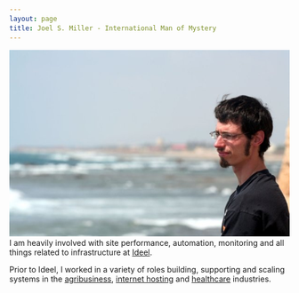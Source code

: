 ```yaml
---
layout: page
title: Joel S. Miller - International Man of Mystery
---
```


![Gazing at the Mediterranean from Acre, Israel](/assets/images/jsm_acre.jpg) 
I am heavily involved with site performance, automation, monitoring and all things related to infrastructure at [Ideel](http://www.ideel.com).

Prior to Ideel, I worked in a variety of roles building, supporting and scaling systems in the [agribusiness](http://www.bunge.com/), [internet hosting](http://www.contegix.com/) and [healthcare](http://www.cerner.com/) industries.
